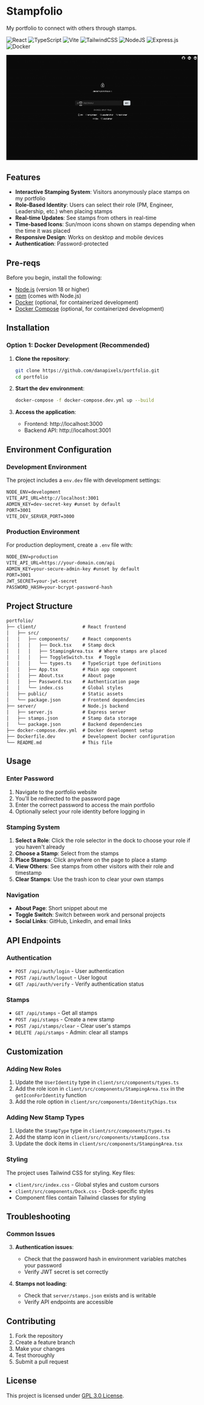 # Stampfolio

My portfolio to connect with others through stamps. 

![React](https://img.shields.io/badge/react-%2320232a.svg?style=for-the-badge&logo=react&logoColor=%2361DAFB)
![TypeScript](https://img.shields.io/badge/typescript-%23007ACC.svg?style=for-the-badge&logo=typescript&logoColor=white)
![Vite](https://img.shields.io/badge/vite-%23646CFF.svg?style=for-the-badge&logo=vite&logoColor=white)
![TailwindCSS](https://img.shields.io/badge/tailwindcss-%2338B2AC.svg?style=for-the-badge&logo=tailwind-css&logoColor=white)
![NodeJS](https://img.shields.io/badge/node.js-6DA55F?style=for-the-badge&logo=node.js&logoColor=white)
![Express.js](https://img.shields.io/badge/express.js-%23404d59.svg?style=for-the-badge&logo=express&logoColor=%2361DAFB)
![Docker](https://img.shields.io/badge/docker-%230db7ed.svg?style=for-the-badge&logo=docker&logoColor=white)



![demo of stampfolio](/stampfoliodemo.gif)


## Features

- **Interactive Stamping System**: Visitors anonymously place stamps on my portfolio
- **Role-Based Identity**: Users can select their role (PM, Engineer, Leadership, etc.) when placing stamps
- **Real-time Updates**: See stamps from others in real-time
- **Time-based Icons**: Sun/moon icons shown on stamps depending when the time it was placed
- **Responsive Design**: Works on desktop and mobile devices
- **Authentication**: Password-protected 

## Pre-reqs

Before you begin, install the following:

- [Node.js](https://nodejs.org/) (version 18 or higher)
- [npm](https://www.npmjs.com/) (comes with Node.js)
- [Docker](https://www.docker.com/) (optional, for containerized development)
- [Docker Compose](https://docs.docker.com/compose/) (optional, for containerized development)

## Installation

### Option 1: Docker Development (Recommended)

1. **Clone the repository**:
   ```bash
   git clone https://github.com/danapixels/portfolio.git
   cd portfolio
   ```

2. **Start the dev environment**:
   ```bash
   docker-compose -f docker-compose.dev.yml up --build
   ```

3. **Access the application**:
   - Frontend: http://localhost:3000
   - Backend API: http://localhost:3001

## Environment Configuration

### Development Environment

The project includes a `env.dev` file with development settings:

```env
NODE_ENV=development
VITE_API_URL=http://localhost:3001
ADMIN_KEY=dev-secret-key #unset by default
PORT=3001
VITE_DEV_SERVER_PORT=3000
```

### Production Environment

For production deployment, create a `.env` file with:

```env
NODE_ENV=production
VITE_API_URL=https://your-domain.com/api
ADMIN_KEY=your-secure-admin-key #unset by default
PORT=3001
JWT_SECRET=your-jwt-secret
PASSWORD_HASH=your-bcrypt-password-hash
```

## Project Structure

```
portfolio/
├── client/                 # React frontend
│   ├── src/
│   │   ├── components/     # React components
│   │   │   ├── Dock.tsx    # Stamp dock
│   │   │   ├── StampingArea.tsx  # Where stamps are placed
│   │   │   ├── ToggleSwitch.tsx  # Toggle
│   │   │   └── types.ts    # TypeScript type definitions
│   │   ├── App.tsx         # Main app component
│   │   ├── About.tsx       # About page
│   │   ├── Password.tsx    # Authentication page
│   │   └── index.css       # Global styles
│   ├── public/             # Static assets
│   └── package.json        # Frontend dependencies
├── server/                 # Node.js backend
│   ├── server.js           # Express server
│   ├── stamps.json         # Stamp data storage
│   └── package.json        # Backend dependencies
├── docker-compose.dev.yml  # Docker development setup
├── Dockerfile.dev          # Development Docker configuration
└── README.md               # This file
```

## Usage

### Enter Password

1. Navigate to the portfolio website
2. You'll be redirected to the password page
3. Enter the correct password to access the main portfolio
4. Optionally select your role identity before logging in

### Stamping System

1. **Select a Role**: Click the role selector in the dock to choose your role if you haven't already
2. **Choose a Stamp**: Select from the stamps
3. **Place Stamps**: Click anywhere on the page to place a stamp
4. **View Others**: See stamps from other visitors with their role and timestamp
5. **Clear Stamps**: Use the trash icon to clear your own stamps

### Navigation

- **About Page**: Short snippet about me
- **Toggle Switch**: Switch between work and personal projects
- **Social Links**: GitHub, LinkedIn, and email links

## API Endpoints

### Authentication
- `POST /api/auth/login` - User authentication
- `POST /api/auth/logout` - User logout
- `GET /api/auth/verify` - Verify authentication status

### Stamps
- `GET /api/stamps` - Get all stamps
- `POST /api/stamps` - Create a new stamp
- `POST /api/stamps/clear` - Clear user's stamps
- `DELETE /api/stamps` - Admin: clear all stamps

## Customization

### Adding New Roles

1. Update the `UserIdentity` type in `client/src/components/types.ts`
2. Add the role icon in `client/src/components/StampingArea.tsx` in the `getIconForIdentity` function
3. Add the role option in `client/src/components/IdentityChips.tsx`

### Adding New Stamp Types

1. Update the `StampType` type in `client/src/components/types.ts`
2. Add the stamp icon in `client/src/components/stampIcons.tsx`
3. Update the dock items in `client/src/components/StampingArea.tsx`

### Styling

The project uses Tailwind CSS for styling. Key files:
- `client/src/index.css` - Global styles and custom cursors
- `client/src/components/Dock.css` - Dock-specific styles
- Component files contain Tailwind classes for styling

## Troubleshooting

### Common Issues

3. **Authentication issues**:
   - Check that the password hash in environment variables matches your password
   - Verify JWT secret is set correctly

4. **Stamps not loading**:
   - Check that `server/stamps.json` exists and is writable
   - Verify API endpoints are accessible

## Contributing

1. Fork the repository
2. Create a feature branch
3. Make your changes
4. Test thoroughly
5. Submit a pull request

## License

This project is licensed under [GPL 3.0 License](https://www.gnu.org/licenses/gpl-3.0.en.html).
